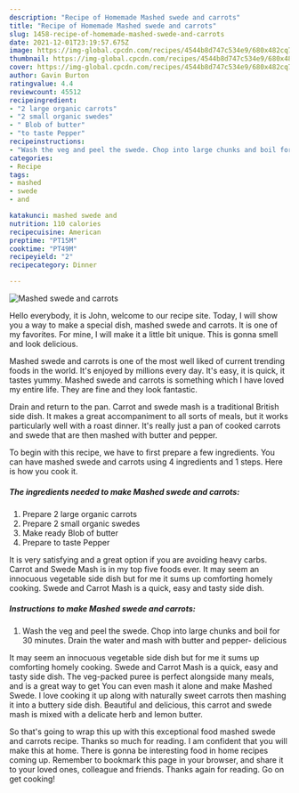 ```yaml
---
description: "Recipe of Homemade Mashed swede and carrots"
title: "Recipe of Homemade Mashed swede and carrots"
slug: 1458-recipe-of-homemade-mashed-swede-and-carrots
date: 2021-12-01T23:19:57.675Z
image: https://img-global.cpcdn.com/recipes/4544b8d747c534e9/680x482cq70/mashed-swede-and-carrots-recipe-main-photo.jpg
thumbnail: https://img-global.cpcdn.com/recipes/4544b8d747c534e9/680x482cq70/mashed-swede-and-carrots-recipe-main-photo.jpg
cover: https://img-global.cpcdn.com/recipes/4544b8d747c534e9/680x482cq70/mashed-swede-and-carrots-recipe-main-photo.jpg
author: Gavin Burton
ratingvalue: 4.4
reviewcount: 45512
recipeingredient:
- "2 large organic carrots"
- "2 small organic swedes"
- " Blob of butter"
- "to taste Pepper"
recipeinstructions:
- "Wash the veg and peel the swede. Chop into large chunks and boil for 30 minutes. Drain the water and mash with butter and pepper- delicious"
categories:
- Recipe
tags:
- mashed
- swede
- and

katakunci: mashed swede and 
nutrition: 110 calories
recipecuisine: American
preptime: "PT15M"
cooktime: "PT49M"
recipeyield: "2"
recipecategory: Dinner

---
```



![Mashed swede and carrots](https://img-global.cpcdn.com/recipes/4544b8d747c534e9/680x482cq70/mashed-swede-and-carrots-recipe-main-photo.jpg)

Hello everybody, it is John, welcome to our recipe site. Today, I will show you a way to make a special dish, mashed swede and carrots. It is one of my favorites. For mine, I will make it a little bit unique. This is gonna smell and look delicious.

Mashed swede and carrots is one of the most well liked of current trending foods in the world. It's enjoyed by millions every day. It's easy, it is quick, it tastes yummy. Mashed swede and carrots is something which I have loved my entire life. They are fine and they look fantastic.

Drain and return to the pan. Carrot and swede mash is a traditional British side dish. It makes a great accompaniment to all sorts of meals, but it works particularly well with a roast dinner. It&#39;s really just a pan of cooked carrots and swede that are then mashed with butter and pepper.


To begin with this recipe, we have to first prepare a few ingredients. You can have mashed swede and carrots using 4 ingredients and 1 steps. Here is how you cook it.

<!--inarticleads1-->

##### The ingredients needed to make Mashed swede and carrots:

1. Prepare 2 large organic carrots
1. Prepare 2 small organic swedes
1. Make ready  Blob of butter
1. Prepare to taste Pepper


It is very satisfying and a great option if you are avoiding heavy carbs. Carrot and Swede Mash is in my top five foods ever. It may seem an innocuous vegetable side dish but for me it sums up comforting homely cooking. Swede and Carrot Mash is a quick, easy and tasty side dish. 

<!--inarticleads2-->

##### Instructions to make Mashed swede and carrots:

1. Wash the veg and peel the swede. Chop into large chunks and boil for 30 minutes. Drain the water and mash with butter and pepper- delicious


It may seem an innocuous vegetable side dish but for me it sums up comforting homely cooking. Swede and Carrot Mash is a quick, easy and tasty side dish. The veg-packed puree is perfect alongside many meals, and is a great way to get You can even mash it alone and make Mashed Swede. I love cooking it up along with naturally sweet carrots then mashing it into a buttery side dish. Beautiful and delicious, this carrot and swede mash is mixed with a delicate herb and lemon butter. 

So that's going to wrap this up with this exceptional food mashed swede and carrots recipe. Thanks so much for reading. I am confident that you will make this at home. There is gonna be interesting food in home recipes coming up. Remember to bookmark this page in your browser, and share it to your loved ones, colleague and friends. Thanks again for reading. Go on get cooking!
